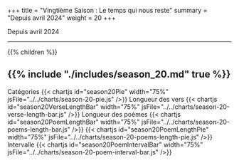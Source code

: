 +++
title = "Vingtième Saison : Le temps qui nous reste"
summary = "Depuis avril 2024"
weight = 20
+++

Depuis avril 2024

---
{{% children  %}}

{{% include "./includes/season_20.md" true %}}
---
Catégories
{{< chartjs id="season20Pie" width="75%" jsFile="../../charts/season-20-pie.js" />}}
Longueur des vers
{{< chartjs id="season20VerseLengthBar" width="75%" jsFile="../../charts/season-20-verse-length-bar.js" />}}
Longueur des poèmes
{{< chartjs id="season20PoemLengthBar" width="75%" jsFile="../../charts/season-20-poems-length-bar.js" />}}
{{< chartjs id="season20PoemLengthPie" width="75%" jsFile="../../charts/season-20-poems-length-pie.js" />}}
Intervalle
{{< chartjs id="season20PoemIntervalBar" width="75%" jsFile="../../charts/season-20-poem-interval-bar.js" />}}

